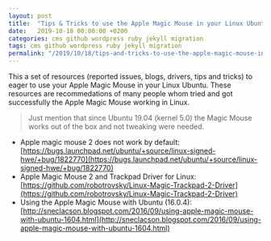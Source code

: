 ```yaml
---
layout: post
title:  "Tips & Tricks to use the Apple Magic Mouse in your Linux Ubuntu"
date:   2019-10-18 00:00:00 +0200
categories: cms github wordpress ruby jekyll migration 
tags: cms github wordpress ruby jekyll migration 
permalink: "/2019/10/18/tips-and-tricks-to-use-the-apple-magic-mouse-in-your-linux-ubuntu"
---
```


This a set of resources (reported issues, blogs, drivers, tips and tricks) to eager to use your Apple Magic Mouse in your Linux Ubuntu.
These resources are recommedations of many people whom tried and got successfully the Apple Magic Mouse working in Linux. 

> Just mention that since Ubuntu 19.04 (kernel 5.0) the Magic Mouse works out of the box and not tweaking were needed.

- Apple magic mouse 2 does not work by default:\
  [https://bugs.launchpad.net/ubuntu/+source/linux-signed-hwe/+bug/1822770](https://bugs.launchpad.net/ubuntu/+source/linux-signed-hwe/+bug/1822770)
- Apple Magic Mouse 2 and Trackpad Driver for Linux:\
  [https://github.com/robotrovsky/Linux-Magic-Trackpad-2-Driver](https://github.com/robotrovsky/Linux-Magic-Trackpad-2-Driver)
- Using the Apple Magic Mouse with Ubuntu (16.0.4):\
  [http://sneclacson.blogspot.com/2016/09/using-apple-magic-mouse-with-ubuntu-1604.html](http://sneclacson.blogspot.com/2016/09/using-apple-magic-mouse-with-ubuntu-1604.html)

